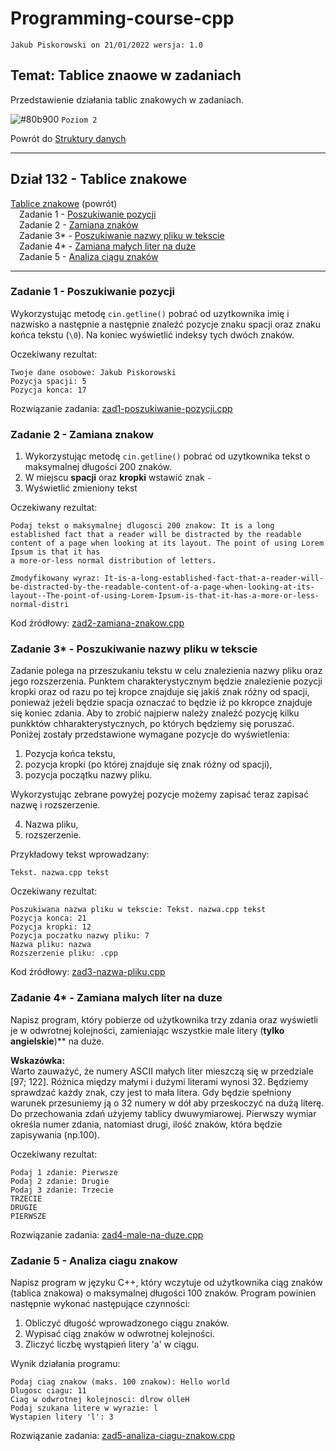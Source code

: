 # Programming-course-cpp

`Jakub Piskorowski on 21/01/2022 wersja: 1.0`

## Temat: Tablice znaowe w zadaniach

Przedstawienie działania tablic znakowych w zadaniach.

![#80b900](https://via.placeholder.com/15/80b900/000000?text=+) `Poziom 2`

Powrót do [Struktury danych](/1-programowanie-strukturalne/1-3-struktury-danych/README.md)

---

## Dział 132 - Tablice znakowe

[Tablice znakowe](/1-programowanie-strukturalne/1-3-struktury-danych/1-3-2-tablice-znakowe/README.md) (powrót) \
&emsp;Zadanie 1 - [Poszukiwanie pozycji](#zadanie-1---poszukiwanie-pozycji)\
&emsp;Zadanie 2 - [Zamiana znaków](#zadanie-2---zamiana-znakow) \
&emsp;Zadanie 3\* - [Poszukiwanie nazwy pliku w tekscie](#zadanie-3---poszukiwanie-nazwy-pliku-w-tekscie) \
&emsp;Zadanie 4\* - [Zamiana małych liter na duże](#zadanie-4---zamiana-malych-liter-na-duze)\
&emsp;Zadanie 5 - [Analiza ciągu znaków](#zadanie-5---analiza-ciagu-znakow)

---

### Zadanie 1 - Poszukiwanie pozycji

Wykorzystując metodę `cin.getline()` pobrać od uzytkownika imię i nazwisko a następnie a następnie znaleźć pozycje znaku spacji oraz znaku końca tekstu (`\0`). Na koniec wyświetlić indeksy tych dwóch znaków.

Oczekiwany rezultat:

```text
Twoje dane osobowe: Jakub Piskorowski
Pozycja spacji: 5
Pozycja konca: 17
```

Rozwiązanie zadania: [zad1-poszukiwanie-pozycji.cpp](zad1-poszukiwanie-pozycji.cpp)

### Zadanie 2 - Zamiana znakow

1. Wykorzystując metodę `cin.getline()` pobrać od uzytkownika tekst o maksymalnej długości 200 znaków.
2. W miejscu **spacji** oraz **kropki** wstawić znak `-`
3. Wyświetlić zmieniony tekst

Oczekiwany rezultat:

```text
Podaj tekst o maksymalnej dlugosci 200 znakow: It is a long established fact that a reader will be distracted by the readable content of a page when looking at its layout. The point of using Lorem Ipsum is that it has 
a more-or-less normal distribution of letters.

Zmodyfikowany wyraz: It-is-a-long-established-fact-that-a-reader-will-be-distracted-by-the-readable-content-of-a-page-when-looking-at-its-layout--The-point-of-using-Lorem-Ipsum-is-that-it-has-a-more-or-less-normal-distri
```

Kod źródłowy: [zad2-zamiana-znakow.cpp](zad2-zamiana-znakow.cpp)

### Zadanie 3* - Poszukiwanie nazwy pliku w tekscie

Zadanie polega na przeszukaniu tekstu w celu znalezienia nazwy pliku oraz jego rozszerzenia. Punktem charakterystycznym będzie znalezienie pozycji kropki oraz od razu po tej kropce znajduje się jakiś znak różny od spacji, ponieważ jeżeli będzie spacja oznaczać to będzie iż po kkropce znajduje się koniec zdania. Aby to zrobić najpierw należy znaleźć pozycję kilku punkktów chharakterystycznych, po których będziemy się poruszać. Poniżej zostały przedstawione wymagane pozycje do wyświetlenia:

1. Pozycja końca tekstu,
2. pozycja kropki (po której znajduje się znak różny od spacji),
3. pozycja początku nazwy pliku.

Wykorzystując zebrane powyżej pozycje możemy zapisać teraz zapisać nazwę i rozszerzenie.

4. Nazwa pliku,
5. rozszerzenie.

Przykładowy tekst wprowadzany:

```tekst
Tekst. nazwa.cpp tekst
```

Oczekiwany rezultat:

```text
Poszukiwana nazwa pliku w tekscie: Tekst. nazwa.cpp tekst
Pozycja konca: 21
Pozycja kropki: 12
Pozycja poczatku nazwy pliku: 7
Nazwa pliku: nazwa
Rozszerzenie pliku: .cpp
```

Kod źródłowy: [zad3-nazwa-pliku.cpp](zad3-nazwa-pliku.cpp)

### Zadanie 4* - Zamiana malych liter na duze

Napisz program, który pobierze od użytkownika trzy zdania oraz wyświetli je w odwrotnej kolejności, zamieniając wszystkie male litery (**tylko angielskie**)** na duże.

**Wskazówka:** \
Warto zauważyć, że numery ASCII małych liter mieszczą się w przedziale [97; 122]. Różnica między małymi i dużymi literami wynosi 32. Będziemy sprawdzać każdy znak, czy jest to mała litera. Gdy będzie spełniony warunek przesuniemy ją o 32 numery w dół aby przeskoczyć na dużą literę. Do przechowania zdań użyjemy tablicy dwuwymiarowej. Pierwszy wymiar określa numer zdania, natomiast drugi, ilość znaków, która będzie zapisywania (np.100).

Oczekiwany rezultat:

```text
Podaj 1 zdanie: Pierwsze
Podaj 2 zdanie: Drugie
Podaj 3 zdanie: Trzecie
TRZECIE
DRUGIE
PIERWSZE
```

Rozwiązanie zadania: [zad4-male-na-duze.cpp](zad4-male-na-duze.cpp)

### Zadanie 5 - Analiza ciagu znakow

Napisz program w języku C++, który wczytuje od użytkownika ciąg znaków (tablica znakowa) o maksymalnej długości 100 znaków. Program powinien następnie wykonać następujące czynności:

1. Obliczyć długość wprowadzonego ciągu znaków.
2. Wypisać ciąg znaków w odwrotnej kolejności.
3. Zliczyć liczbę wystąpień litery 'a' w ciągu.


Wynik działania programu: 

``` text
Podaj ciag znakow (maks. 100 znakow): Hello world
Dlugosc ciagu: 11
Ciag w odwrotnej kolejnosci: dlrow olleH
Podaj szukana litere w wyrazie: l
Wystapien litery 'l': 3
```

Rozwiązanie zadania: [zad5-analiza-ciagu-znakow.cpp](zad5-analiza-ciagu-znakow.cpp)